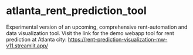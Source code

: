 # atlanta_rent_prediction_tool
Experimental version of an upcoming, comprehensive rent-automation and data visualization tool.
Visit the link for the demo webapp tool for rent prediction at Atlanta city: https://rent-prediction-visualization-mw-v11.streamlit.app/
